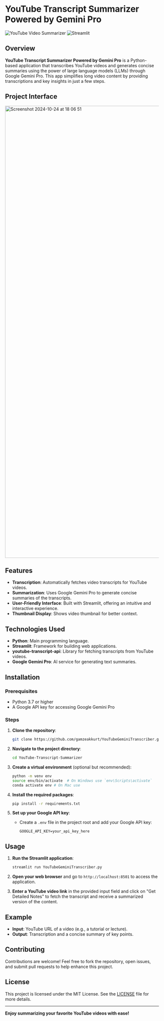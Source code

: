
# YouTube Transcript Summarizer Powered by Gemini Pro

![YouTube Video Summarizer](https://img.shields.io/badge/Python-3.7%2B-blue) ![Streamlit](https://img.shields.io/badge/Streamlit-1.0%2B-orange) 

## Overview
**YouTube Transcript Summarizer Powered by Gemini Pro** is a Python-based application that transcribes YouTube videos and generates concise summaries using the power of large language models (LLMs) through Google Gemini Pro. This app simplifies long video content by providing transcriptions and key insights in just a few steps.
## Project Interface
<img width="1475" alt="Screenshot 2024-10-24 at 18 06 51" src="https://github.com/user-attachments/assets/6081ae22-d310-45b6-bc48-f7e052ff4c4b">

## Features
- **Transcription**: Automatically fetches video transcripts for YouTube videos.
- **Summarization**: Uses Google Gemini Pro to generate concise summaries of the transcripts.
- **User-Friendly Interface**: Built with Streamlit, offering an intuitive and interactive experience.
- **Thumbnail Display**: Shows video thumbnail for better context.

## Technologies Used
- **Python**: Main programming language.
- **Streamlit**: Framework for building web applications.
- **youtube-transcript-api**: Library for fetching transcripts from YouTube videos.
- **Google Gemini Pro**: AI service for generating text summaries.

## Installation

### Prerequisites
- Python 3.7 or higher
- A Google API key for accessing Google Gemini Pro

### Steps
1. **Clone the repository**:
   ```bash
   git clone https://github.com/gamzeakkurt/YouTubeGeminiTranscriber.git
   ```

2. **Navigate to the project directory**:
   ```bash
   cd YouTube-Transcript-Summarizer
   ```

3. **Create a virtual environment** (optional but recommended):
   ```bash
   python -m venv env
   source env/bin/activate  # On Windows use `env\Scripts\activate`
   conda activate env # On Mac use
   ```

4. **Install the required packages**:
   ```bash
   pip install -r requirements.txt
   ```

5. **Set up your Google API key**:
   - Create a `.env` file in the project root and add your Google API key:
     ```
     GOOGLE_API_KEY=your_api_key_here
     ```

## Usage

1. **Run the Streamlit application**:
   ```bash
   streamlit run YouTubeGeminiTranscriber.py
   ```

2. **Open your web browser** and go to `http://localhost:8501` to access the application.

3. **Enter a YouTube video link** in the provided input field and click on "Get Detailed Notes" to fetch the transcript and receive a summarized version of the content.

## Example
- **Input**: YouTube URL of a video (e.g., a tutorial or lecture).
- **Output**: Transcription and a concise summary of key points.

## Contributing
Contributions are welcome! Feel free to fork the repository, open issues, and submit pull requests to help enhance this project.

## License
This project is licensed under the MIT License. See the [LICENSE](LICENSE) file for more details.



---

**Enjoy summarizing your favorite YouTube videos with ease!**
